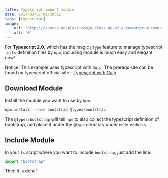 ```yaml
---
title: Typescript import module
date: 2017-03-07 01:58:12
tags: [typescript]
image:
    url: 'https://source.unsplash.com/a-close-up-of-a-computer-screen-with-many-lines-of-code-on-it-NH0pmKaZeuk'
    alt: '#'
---
```


For **Typescript 2.0**,  which has the magic `@type` feature to manage typescript `.d.ts` definition files by `npm`, including module is much easy and elegant now!

Notice: This example uses typescript with `Gulp`. The prerequisite can be found on typescript official site - [Typescript with Gulp](https://www.typescriptlang.org/docs/handbook/gulp.html).

## Download Module
Install the module you want to use by `npm`.
``` bash
npm install --save bootstrap @types/bootstrap
```
The `@types/bootstrap` will tell `npm` to also collect the typescript definition of bootstrap, and place it under the `@type` directory under `node_modules`.

## Include Module
In your `ts` script where you want to include `bootstrap`, just add the line:
```javascript
import "bootstrap"
```
Then it is done!
